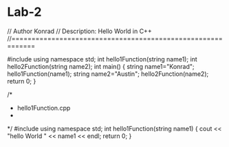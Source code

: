 # Lab-2

// Author Konrad 
// Description: Hello World in C++
//============================================================


#include <iostream>
using namespace std;
int hello1Function(string name1);
int hello2Function(string name2);
int main()
{
	string name1="Konrad";
	hello1Function(name1);
	string name2="Austin";
	hello2Function(name2);
	return 0;
}
  
/*
 * hello1Function.cpp
 *
 */
#include <iostream>
using namespace std;
int hello1Function(string name1)
{
	cout << "hello World " << name1 << endl;
	return 0;
}

